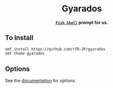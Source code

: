 <h1 align="center">
  <br> Gyarados <br>
</h1>

<h4 align="center">
  <a href="https://fishshell.com" target="_blank"><code>Fish Shell</code></a> prompt for us.
</h4>


## To Install

```bash
omf install https://github.com/rTD-JP/gyarados
omf theme gyarados
```

## Options

See the [documentation](https://github.com/rTD-JP/gyarados/blob/master/docs/Options.md) for options.
